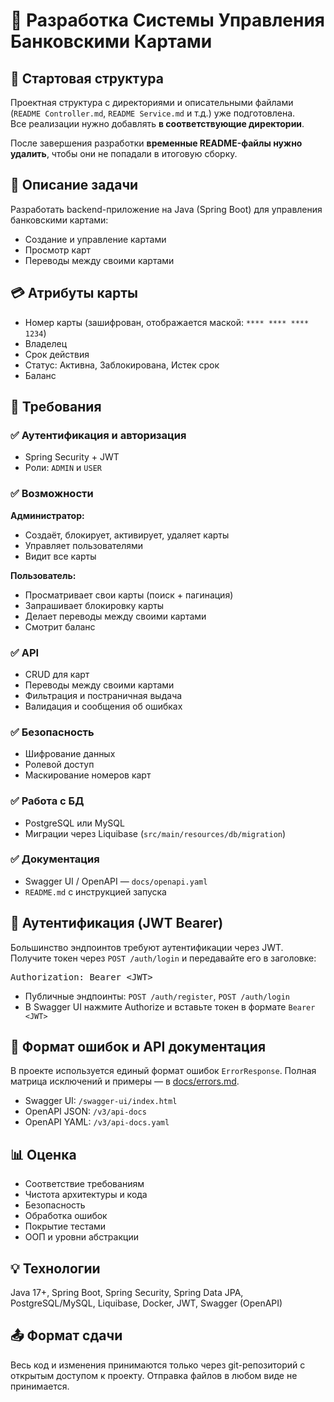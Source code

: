 <h1>🚀 Разработка Системы Управления Банковскими Картами</h1>

<h2>📁 Стартовая структура</h2>
  <p>
    Проектная структура с директориями и описательными файлами (<code>README Controller.md</code>, <code>README Service.md</code> и т.д.) уже подготовлена.<br />
    Все реализации нужно добавлять <strong>в соответствующие директории</strong>.
  </p>
  <p>
    После завершения разработки <strong>временные README-файлы нужно удалить</strong>, чтобы они не попадали в итоговую сборку.
  </p>
  
<h2>📝 Описание задачи</h2>
  <p>Разработать backend-приложение на Java (Spring Boot) для управления банковскими картами:</p>
  <ul>
    <li>Создание и управление картами</li>
    <li>Просмотр карт</li>
    <li>Переводы между своими картами</li>
  </ul>

<h2>💳 Атрибуты карты</h2>
  <ul>
    <li>Номер карты (зашифрован, отображается маской: <code>**** **** **** 1234</code>)</li>
    <li>Владелец</li>
    <li>Срок действия</li>
    <li>Статус: Активна, Заблокирована, Истек срок</li>
    <li>Баланс</li>
  </ul>

<h2>🧾 Требования</h2>

<h3>✅ Аутентификация и авторизация</h3>
  <ul>
    <li>Spring Security + JWT</li>
    <li>Роли: <code>ADMIN</code> и <code>USER</code></li>
  </ul>

<h3>✅ Возможности</h3>
<strong>Администратор:</strong>
  <ul>
    <li>Создаёт, блокирует, активирует, удаляет карты</li>
    <li>Управляет пользователями</li>
    <li>Видит все карты</li>
  </ul>

<strong>Пользователь:</strong>
  <ul>
    <li>Просматривает свои карты (поиск + пагинация)</li>
    <li>Запрашивает блокировку карты</li>
    <li>Делает переводы между своими картами</li>
    <li>Смотрит баланс</li>
  </ul>

<h3>✅ API</h3>
  <ul>
    <li>CRUD для карт</li>
    <li>Переводы между своими картами</li>
    <li>Фильтрация и постраничная выдача</li>
    <li>Валидация и сообщения об ошибках</li>
  </ul>

<h3>✅ Безопасность</h3>
  <ul>
    <li>Шифрование данных</li>
    <li>Ролевой доступ</li>
    <li>Маскирование номеров карт</li>
  </ul>

<h3>✅ Работа с БД</h3>
  <ul>
    <li>PostgreSQL или MySQL</li>
    <li>Миграции через Liquibase (<code>src/main/resources/db/migration</code>)</li>
  </ul>

<h3>✅ Документация</h3>
  <ul>
    <li>Swagger UI / OpenAPI — <code>docs/openapi.yaml</code></li>
    <li><code>README.md</code> с инструкцией запуска</li>
  </ul>

<h2>🔐 Аутентификация (JWT Bearer)</h2>
<p>
  Большинство эндпоинтов требуют аутентификации через JWT. Получите токен через <code>POST /auth/login</code> и передавайте его в заголовке:
</p>
<pre>
Authorization: Bearer &lt;JWT&gt;
</pre>
<ul>
  <li>Публичные эндпоинты: <code>POST /auth/register</code>, <code>POST /auth/login</code></li>
  <li>В Swagger UI нажмите Authorize и вставьте токен в формате <code>Bearer &lt;JWT&gt;</code></li>
</ul>

<h2>🧩 Формат ошибок и API документация</h2>
<p>
  В проекте используется единый формат ошибок <code>ErrorResponse</code>. Полная матрица исключений и примеры — в <a href="docs/errors.md">docs/errors.md</a>.
</p>
<ul>
  <li>Swagger UI: <code>/swagger-ui/index.html</code></li>
  <li>OpenAPI JSON: <code>/v3/api-docs</code></li>
  <li>OpenAPI YAML: <code>/v3/api-docs.yaml</code></li>
</ul>

<h2>📊 Оценка</h2>
  <ul>
    <li>Соответствие требованиям</li>
    <li>Чистота архитектуры и кода</li>
    <li>Безопасность</li>
    <li>Обработка ошибок</li>
    <li>Покрытие тестами</li>
    <li>ООП и уровни абстракции</li>
  </ul>

<h2>💡 Технологии</h2>
  <p>
    Java 17+, Spring Boot, Spring Security, Spring Data JPA, PostgreSQL/MySQL, Liquibase, Docker, JWT, Swagger (OpenAPI)
  </p>

<h2> 📤 Формат сдачи</h2>
<p>
Весь код и изменения принимаются только через git-репозиторий с открытым доступом к проекту. Отправка файлов в любом виде не принимается.
  </p>
